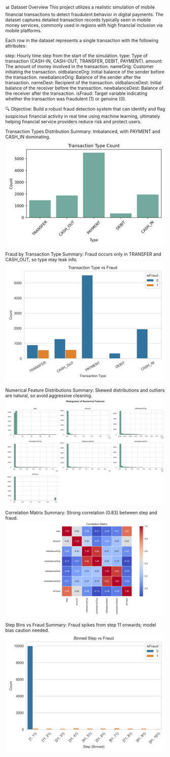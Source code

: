 📊 Dataset Overview
This project utilizes a realistic simulation of mobile financial transactions to detect fraudulent behavior in digital payments. The dataset captures detailed transaction records typically seen in mobile money services, commonly used in regions with high financial inclusion via mobile platforms.

Each row in the dataset represents a single transaction with the following attributes:

step: Hourly time step from the start of the simulation.
type: Type of transaction (CASH-IN, CASH-OUT, TRANSFER, DEBIT, PAYMENT).
amount: The amount of money involved in the transaction.
nameOrig: Customer initiating the transaction.
oldbalanceOrg: Initial balance of the sender before the transaction.
newbalanceOrig: Balance of the sender after the transaction.
nameDest: Recipient of the transaction.
oldbalanceDest: Initial balance of the receiver before the transaction.
newbalanceDest: Balance of the receiver after the transaction.
isFraud: Target variable indicating whether the transaction was fraudulent (1) or genuine (0).

🔍 Objective:
Build a robust fraud detection system that can identify and flag suspicious financial activity in real time using machine learning, ultimately helping financial service providers reduce risk and protect users.


Transaction Types Distribution
Summary: Imbalanced, with PAYMENT and CASH_IN dominating.
![alt text](images/transaction_type_count.png)

Fraud by Transaction Type
Summary: Fraud occurs only in TRANSFER and CASH_OUT, so type may leak info.
![alt text](images/transaction_type_vs_fraud.png)

Numerical Feature Distributions
Summary: Skewed distributions and outliers are natural, so avoid aggressive cleaning.
![alt text](images/numerical_features_hist.png)

Correlation Matrix
Summary: Strong correlation (0.83) between step and fraud.
![alt text](images/correlation_matrix.png)

Step Bins vs Fraud
Summary: Fraud spikes from step 11 onwards; model bias caution needed.
![alt text](images/step_bin_vs_fraud.png)

